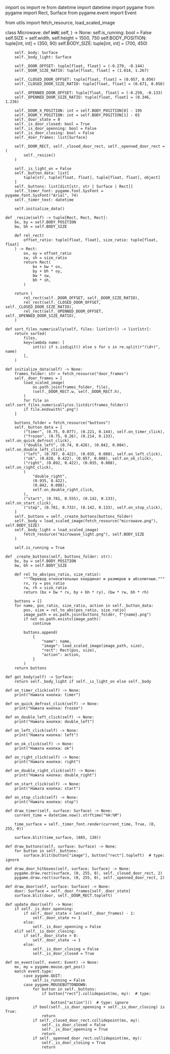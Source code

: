 import os
import re
from datetime import datetime
import pygame
from pygame import Rect, Surface
from pygame.event import Event

from utils import fetch_resource, load_scaled_image


class Microwave:
    def __init__(
        self,
    ) -> None:
        self.is_running: bool = False
        self.SIZE = self.width, self.height = 1500, 750
        self.BODY_POSITION: tuple[int, int] = (350, 90)
        self.BODY_SIZE: tuple[int, int] = (700, 450)

        self._body: Surface
        self._body_light: Surface

        self._DOOR_OFFSET: tuple[float, float] = (-0.279, -0.144)
        self._DOOR_SIZE_RATIO: tuple[float, float] = (1.014, 1.267)

        self._CLOSED_DOOR_OFFSET: tuple[float, float] = (0.057, 0.056)
        self._CLOSED_DOOR_SIZE_RATIO: tuple[float, float] = (0.671, 0.856)

        self._OPENNED_DOOR_OFFSET: tuple[float, float] = (-0.259, -0.133)
        self._OPENNED_DOOR_SIZE_RATIO: tuple[float, float] = (0.346, 1.236)

        self._DOOR_X_POSITION: int = self.BODY_POSITION[0] - 195
        self._DOOR_Y_POSITION: int = self.BODY_POSITION[1] - 65
        self._door_state = 0
        self._is_door_closed: bool = True
        self._is_door_openning: bool = False
        self._is_door_closing: bool = False
        self._door_frames: list[Surface]

        self._DOOR_RECT, self._closed_door_rect, self._openned_door_rect = (
            self._resize()
        )

        self._is_light_on = False
        self._button_data: list[
            tuple[str, tuple[float, float], tuple[float, float], object]
        ]
        self._buttons: list[dict[str, str | Surface | Rect]]
        self._timer_font: pygame.font.SysFont = pygame.font.SysFont("Arial", 74)
        self._timer_text: datetime

        self.initialize_data()

    def _resize(self) -> tuple[Rect, Rect, Rect]:
        bx, by = self.BODY_POSITION
        bw, bh = self.BODY_SIZE

        def rel_rect(
            offset_ratio: tuple[float, float], size_ratio: tuple[float, float]
        ) -> Rect:
            ox, oy = offset_ratio
            sw, sh = size_ratio
            return Rect(
                bx + bw * ox,
                by + bh * oy,
                bw * sw,
                bh * sh,
            )

        return (
            rel_rect(self._DOOR_OFFSET, self._DOOR_SIZE_RATIO),
            rel_rect(self._CLOSED_DOOR_OFFSET, self._CLOSED_DOOR_SIZE_RATIO),
            rel_rect(self._OPENNED_DOOR_OFFSET, self._OPENNED_DOOR_SIZE_RATIO),
        )

    def sort_files_numerically(self, files: list[str]) -> list[str]:
        return sorted(
            files,
            key=lambda name: [
                int(s) if s.isdigit() else s for s in re.split(r"(\d+)", name)
            ],
        )

    def initialize_data(self) -> None:
        frames_folder: str = fetch_resource("door_frames")
        self._door_frames = [
            load_scaled_image(
                os.path.join(frames_folder, file),
                (self._DOOR_RECT.w, self._DOOR_RECT.h),
            )
            for file in self.sort_files_numerically(os.listdir(frames_folder))
            if file.endswith(".png")
        ]

        buttons_folder = fetch_resource("buttons")
        self._button_data = [
            ("timer", (0.75, 0.077), (0.221, 0.144), self.on_timer_click),
            ("frozen", (0.75, 0.26), (0.214, 0.133), self.on_quick_defrost_click),
            ("double_left", (0.74, 0.426), (0.042, 0.084), self.on_double_left_click),
            ("left", (0.787, 0.422), (0.035, 0.088), self.on_left_click),
            ("ok", (0.828, 0.422), (0.057, 0.088), self.on_ok_click),
            ("right", (0.892, 0.422), (0.035, 0.088), self.on_right_click),
            (
                "double_right",
                (0.935, 0.422),
                (0.042, 0.088),
                self.on_double_right_click,
            ),
            ("start", (0.781, 0.555), (0.142, 0.133), self.on_start_click),
            ("stop", (0.781, 0.733), (0.142, 0.133), self.on_stop_click),
        ]
        self._buttons = self._create_buttons(buttons_folder)
        self._body = load_scaled_image(fetch_resource("microwave.png"), self.BODY_SIZE)
        self._body_light = load_scaled_image(
            fetch_resource("microwave_light.png"), self.BODY_SIZE
        )

        self.is_running = True

    def _create_buttons(self, buttons_folder: str):
        bx, by = self.BODY_POSITION
        bw, bh = self.BODY_SIZE

        def rel_to_abs(pos_ratio, size_ratio):
            """Перевод относительных координат и размеров в абсолютные."""
            rx, ry = pos_ratio
            rw, rh = size_ratio
            return (bx + bw * rx, by + bh * ry), (bw * rw, bh * rh)

        buttons = []
        for name, pos_ratio, size_ratio, action in self._button_data:
            pos, size = rel_to_abs(pos_ratio, size_ratio)
            image_path = os.path.join(buttons_folder, f"{name}.png")
            if not os.path.exists(image_path):
                continue

            buttons.append(
                {
                    "name": name,
                    "image": load_scaled_image(image_path, size),
                    "rect": Rect(pos, size),
                    "action": action,
                }
            )
        return buttons

    def get_body(self) -> Surface:
        return self._body_light if self._is_light_on else self._body

    def on_timer_click(self) -> None:
        print("Нажата кнопка: timer")

    def on_quick_defrost_click(self) -> None:
        print("Нажата кнопка: frozen")

    def on_double_left_click(self) -> None:
        print("Нажата кнопка: double_left")

    def on_left_click(self) -> None:
        print("Нажата кнопка: left")

    def on_ok_click(self) -> None:
        print("Нажата кнопка: ok")

    def on_right_click(self) -> None:
        print("Нажата кнопка: right")

    def on_double_right_click(self) -> None:
        print("Нажата кнопка: double_right")

    def on_start_click(self) -> None:
        print("Нажата кнопка: start")

    def on_stop_click(self) -> None:
        print("Нажата кнопка: stop")

    def draw_timer(self, surface: Surface) -> None:
        current_time = datetime.now().strftime("%H:%M")

        time_surface = self._timer_font.render(current_time, True, (0, 255, 0))

        surface.blit(time_surface, (885, 130))

    def draw_buttons(self, surface: Surface) -> None:
        for button in self._buttons:
            surface.blit(button["image"], button["rect"].topleft)  # type: ignore

    def draw_door_hitboxes(self, surface: Surface) -> None:
        pygame.draw.rect(surface, (0, 255, 0), self._closed_door_rect, 2)
        pygame.draw.rect(surface, (0, 255, 0), self._openned_door_rect, 2)

    def draw_door(self, surface: Surface) -> None:
        door: Surface = self._door_frames[self._door_state]
        surface.blit(door, self._DOOR_RECT.topleft)

    def update_door(self) -> None:
        if self._is_door_openning:
            if self._door_state < len(self._door_frames) - 1:
                self._door_state += 1
            else:
                self._is_door_openning = False
        elif self._is_door_closing:
            if self._door_state > 0:
                self._door_state -= 1
            else:
                self._is_door_closing = False
                self._is_door_closed = True

    def on_event(self, event: Event) -> None:
        mx, my = pygame.mouse.get_pos()
        match event.type:
            case pygame.QUIT:
                self.is_running = False
            case pygame.MOUSEBUTTONDOWN:
                for button in self._buttons:
                    if button["rect"].collidepoint(mx, my):  # type: ignore
                        button["action"]()  # type: ignore
                if bool(self._is_door_openning + self._is_door_closing) is True:
                    return
                if self._closed_door_rect.collidepoint(mx, my):
                    self._is_door_closed = False
                    self._is_door_openning = True
                    return
                if self._openned_door_rect.collidepoint(mx, my):
                    self._is_door_closing = True
                    return
